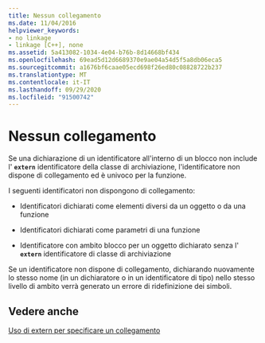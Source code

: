 ```yaml
---
title: Nessun collegamento
ms.date: 11/04/2016
helpviewer_keywords:
- no linkage
- linkage [C++], none
ms.assetid: 5a413082-1034-4e04-b76b-8d14668bf434
ms.openlocfilehash: 69ead5d12d6689370e9ae04a54d5f5a8db06eca5
ms.sourcegitcommit: a1676bf6caae05ecd698f26ed80c08828722b237
ms.translationtype: MT
ms.contentlocale: it-IT
ms.lasthandoff: 09/29/2020
ms.locfileid: "91500742"
---
```

# <a name="no-linkage"></a>Nessun collegamento

Se una dichiarazione di un identificatore all'interno di un blocco non include l' **`extern`** identificatore della classe di archiviazione, l'identificatore non dispone di collegamento ed è univoco per la funzione.

I seguenti identificatori non dispongono di collegamento:

- Identificatori dichiarati come elementi diversi da un oggetto o da una funzione

- Identificatori dichiarati come parametri di una funzione

- Identificatore con ambito blocco per un oggetto dichiarato senza l' **`extern`** identificatore di classe di archiviazione

Se un identificatore non dispone di collegamento, dichiarando nuovamente lo stesso nome (in un dichiaratore o in un identificatore di tipo) nello stesso livello di ambito verrà generato un errore di ridefinizione dei simboli.

## <a name="see-also"></a>Vedere anche

[Uso di extern per specificare un collegamento](../cpp/extern-cpp.md)

